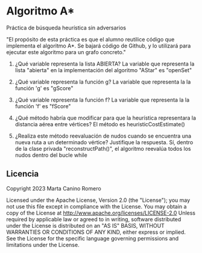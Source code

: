 # Algoritmo A*
Práctica de búsqueda heurística sin adversarios

"El propósito de esta práctica es que el alumno reutilice código que implementa el algoritmo A*. Se bajará código de Github, y lo utilizará para ejecutar este algoritmo para un grafo concreto."

1. ¿Qué variable representa la lista ABIERTA?
    La variable que representa la lista "abierta" en la implementación del algoritmo "AStar" es "openSet"

3. ¿Qué variable representa la función g?
   La variable que representa la la función 'g' es "gScore"
   
5. ¿Qué variable representa la función f?
   La variable que representa la la función 'f' es "fScore"

6. ¿Qué método habría que modificar para que la heurística representara la distancia aérea entre vértices?
   El método es heuristicCostEstimate()
   
8. ¿Realiza este método reevaluación de nudos cuando se encuentra una nueva ruta a un determinado vértice? Justifique la respuesta.
    Sí, dentro de la clase privada "reconstructPath()", el algoritmo reevalúa todos los nudos dentro del bucle while

## Licencia

Copyright 2023 Marta Canino Romero

Licensed under the Apache License, Version 2.0 (the "License");
you may not use this file except in compliance with the License.
You may obtain a copy of the License at
    http://www.apache.org/licenses/LICENSE-2.0
    Unless required by applicable law or agreed to in writing, software
    distributed under the License is distributed on an "AS IS" BASIS,
    WITHOUT WARRANTIES OR CONDITIONS OF ANY KIND, either express or implied.
    See the License for the specific language governing permissions and
    limitations under the License.
